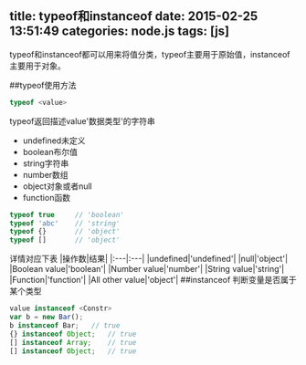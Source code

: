 title: typeof和instanceof
date: 2015-02-25 13:51:49
categories: node.js 
tags: [js]
---
typeof和instanceof都可以用来将值分类，typeof主要用于原始值，instanceof主要用于对象。
<!--more-->
##typeof使用方法
```js
typeof <value>
```
typeof返回描述value'数据类型'的字符串
- undefined未定义
- boolean布尔值
- string字符串
- number数组 
- object对象或者null
- function函数
```js
typeof true 	// 'boolean'
typeof 'abc'	// 'string'
typeof {}		// 'object'
typeof []		// 'object'
```
详情对应下表
|操作数|结果|
|:---|:---|
|undefined|'undefined'|
|null|'object'|
|Boolean value|'boolean'|
|Number value|'number'|
|String value|'string'|
|Function|'function'|
|All other value|'object'|
##instanceof
判断变量是否属于某个类型
```js
value instanceof <Constr>
var b = new Bar();
b instanceof Bar;	// true
{} instanceof Object;	// true
[] instanceof Array;	// true
[] instanceof Object;	// true
```
